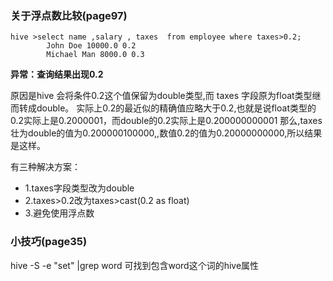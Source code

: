 ### 关于浮点数比较(page97)
``` 
hive >select name ,salary , taxes  from employee where taxes>0.2;  
        John Doe 10000.0 0.2 
        Michael Man 8000.0 0.3  
```   
**异常：查询结果出现0.2** 

原因是hive 会将条件0.2这个值保留为double类型,而 taxes 字段原为float类型继而转成double。
实际上0.2的最近似的精确值应略大于0.2,也就是说float类型的0.2实际上是0.2000001，而double的0.2实际上是0.200000000001
那么,taxes壮为double的值为0.200000100000,,数值0.2的值为0.20000000000,所以结果是这样。

有三种解决方案：
- 1.taxes字段类型改为double
- 2.taxes>0.2改为taxes>cast(0.2 as float)
- 3.避免使用浮点数

### 小技巧(page35)
hive -S -e "set" |grep word 可找到包含word这个词的hive属性
